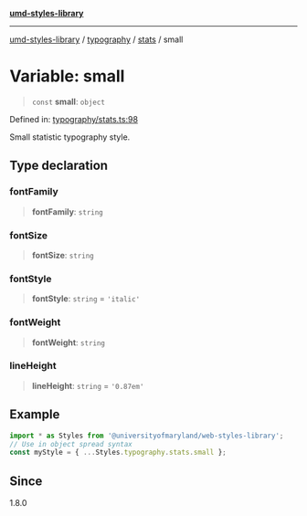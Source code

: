 [**umd-styles-library**](../../../../README.md)

***

[umd-styles-library](../../../../modules.md) / [typography](../../../README.md) / [stats](../README.md) / small

# Variable: small

> `const` **small**: `object`

Defined in: [typography/stats.ts:98](https://github.com/UMD-Digital/design-system/blob/2d95010ba8e3e1595ebab66599330577b600c5fb/packages/styles/source/typography/stats.ts#L98)

Small statistic typography style.

## Type declaration

### fontFamily

> **fontFamily**: `string`

### fontSize

> **fontSize**: `string`

### fontStyle

> **fontStyle**: `string` = `'italic'`

### fontWeight

> **fontWeight**: `string`

### lineHeight

> **lineHeight**: `string` = `'0.87em'`

## Example

```typescript
import * as Styles from '@universityofmaryland/web-styles-library';
// Use in object spread syntax
const myStyle = { ...Styles.typography.stats.small };
```

## Since

1.8.0
